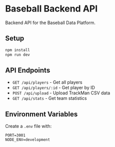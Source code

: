 # Baseball Backend API

Backend API for the Baseball Data Platform.

## Setup

```bash
npm install
npm run dev
```

## API Endpoints

- `GET /api/players` - Get all players
- `GET /api/players/:id` - Get player by ID
- `POST /api/upload` - Upload TrackMan CSV data
- `GET /api/stats` - Get team statistics

## Environment Variables

Create a `.env` file with:

```
PORT=3001
NODE_ENV=development
```
